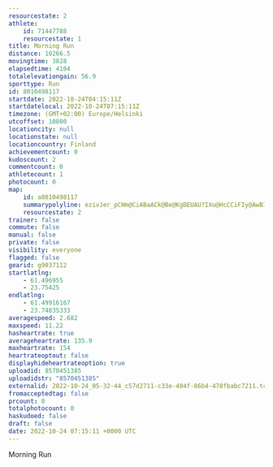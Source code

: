 ```yaml
---
resourcestate: 2
athlete:
    id: 71447788
    resourcestate: 1
title: Morning Run
distance: 10266.5
movingtime: 3828
elapsedtime: 4104
totalelevationgain: 56.9
sporttype: Run
id: 8010498117
startdate: 2022-10-24T04:15:11Z
startdatelocal: 2022-10-24T07:15:11Z
timezone: (GMT+02:00) Europe/Helsinki
utcoffset: 10800
locationcity: null
locationstate: null
locationcountry: Finland
achievementcount: 0
kudoscount: 2
commentcount: 0
athletecount: 1
photocount: 0
map:
    id: a8010498117
    summarypolyline: ezivJer_pCHm@CiABaACk@Be@KgDEUAU?IXu@HcCCiFIy@AwBIm@j@_@fA^\VDUFyEHa@VEr@bAfAhAhPoBL\VEZa@TSdAk@F@GM@sARmAH{@@w@Cw@T]XQHLt@rEb@rAPb@n@r@VLPRNBb@|@Lj@Rj@p@hCLhBT|A`@pARd@b@lBh@pAR|@\l@Zt@x@xCd@z@Hd@HhA^l@\ZVl@\jHb@rAXh@L`ABbAA`CNdHJv@VbA^|B@rAWjB?z@H|@Jj@LxBZjBV^JXZtA`@lALv@LpA^r@Vv@ZXn@R\UXE|@NLIF]GmABg@BORWz@Cb@[PY^kA^}B?sBPq@|@aALF\p@XG`@q@nBaB\u@Dw@NwATg@\_@FQVwBB_AZsAAm@OeAAc@@SHSJK~@MPSx@Yj@a@X?^g@dA}Bn@gClB_@r@?p@w@D[AsCIcB?o@Hy@`@eBLWXQTg@ZKx@{@Xu@ZWdBsBRCXSh@y@Ao@Pm@?YUqAC]DSJCDu@QcAWLOSMGg@cAmA_Dg@_Ae@wAu@sAy@gAWmAIq@?cAn@{MGO?cALmAH]Bk@JiIB[\_@DWUi@DaEGsAFsBHa@ViELaDLoAdAiQLgEGwBmAM]@_@b@m@V[Xg@I{B@IICOOVi@C[J_A?y@LeBAw@Go@HqAEiBNKEYN}@NGNyAf@sBHg@Li@U{@BcA\OLw@FYNmA@WHo@z@WLiBYcCZa@OGJa@JsAT{@G_@NSGeAj@cBZkAFs@Mq@@KIOc@mAQy@?IFOb@MA]eA_@yBo@aBIq@@_AEa@Dd@HAiA~@DRAf@OdAQl@a@^BrEUSDNGf@SrGEb@ArBB~DLdA@p@LrB@|@Kr@I~BApFQbAFJd@lBn@tAP`Ad@pAJLNWJ??b@NdCHLGR@l@QRGZLbANxBE~CEv@WvBS|@M~AUxASrEDj@Jf@LfN?tDK~GANUHkA]Q`@OCEBAHv@dULz@Fv@DHb@?TJBFH`ANtFClAIt@GxBM^MJK`@]j@_@ZCVUn@o@Ra@`@g@PcAFo@XEH[?_@`@s@Pe@f@S?Y]u@GaAn@Kf@mAHQG]YoAEw@\_ANu@t@?jAMj@O`@[d@IX[Xk@vACTUN]_@
    resourcestate: 2
trainer: false
commute: false
manual: false
private: false
visibility: everyone
flagged: false
gearid: g9037112
startlatlng:
    - 61.496955
    - 23.75425
endlatlng:
    - 61.49916167
    - 23.74835333
averagespeed: 2.682
maxspeed: 11.22
hasheartrate: true
averageheartrate: 135.9
maxheartrate: 154
heartrateoptout: false
displayhideheartrateoption: true
uploadid: 8570451385
uploadidstr: "8570451385"
externalid: 2022-10-24_05-32-44_c57d2711-c33e-404f-86b4-478fbabc7211.tcx
fromacceptedtag: false
prcount: 0
totalphotocount: 0
haskudoed: false
draft: false
date: 2022-10-24 07:15:11 +0000 UTC
---
```

Morning Run